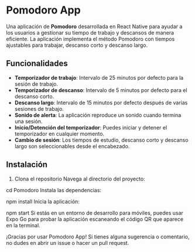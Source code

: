 # Pomodoro App

Una aplicación de **Pomodoro** desarrollada en React Native para ayudar a los usuarios a gestionar su tiempo de trabajo y descansos de manera eficiente. La aplicación implementa el método Pomodoro con tiempos ajustables para trabajar, descanso corto y descanso largo.

## Funcionalidades

- **Temporizador de trabajo**: Intervalo de 25 minutos por defecto para la sesión de trabajo.
- **Temporizador de descanso**: Intervalo de 5 minutos por defecto para el descanso corto.
- **Descanso largo**: Intervalo de 15 minutos por defecto después de varias sesiones de trabajo.
- **Sonido de alerta**: La aplicación reproduce un sonido cuando termina una sesión.
- **Inicio/Detención del temporizador**: Puedes iniciar y detener el temporizador en cualquier momento.
- **Cambio de sesión**: Los tiempos de estudio, descanso corto y descanso largo son seleccionables desde el encabezado.


## Instalación

1. Clona el repositorio
   Navega al directorio del proyecto:



cd Pomodoro
Instala las dependencias:


npm install
Inicia la aplicación:


npm start
Si estás en un entorno de desarrollo para móviles, puedes usar Expo Go para probar la aplicación escaneando el código QR que aparece en la terminal.


¡Gracias por usar Pomodoro App! Si tienes alguna sugerencia o comentario, no dudes en abrir un issue o hacer un pull request.
